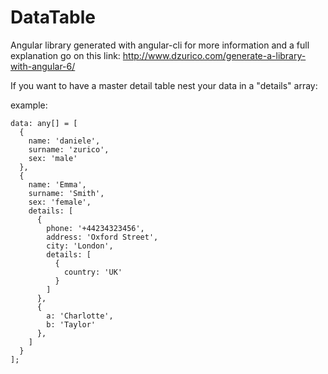# DataTable
Angular library generated with angular-cli for more information and a full explanation go on this link: http://www.dzurico.com/generate-a-library-with-angular-6/

If you want to have a master detail table nest your data in a "details" array:

example:
```
data: any[] = [
  {
    name: 'daniele',
    surname: 'zurico',
    sex: 'male'
  },
  {
    name: 'Emma',
    surname: 'Smith',
    sex: 'female',
    details: [
      {
        phone: '+44234323456',
        address: 'Oxford Street',
        city: 'London',
        details: [
          {
            country: 'UK'
          }
        ]
      },
      {
        a: 'Charlotte',
        b: 'Taylor'
      },
    ]
  }
];
```
